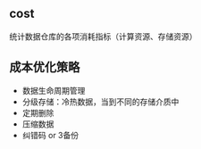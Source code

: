 
## cost

统计数据仓库的各项消耗指标（计算资源、存储资源）


## 成本优化策略

- 数据生命周期管理
- 分级存储：冷热数据，当到不同的存储介质中
- 定期删除
- 压缩数据
- 纠错码 or 3备份

